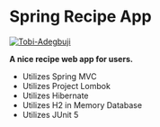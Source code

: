 # Spring Recipe App
[![Tobi-Adegbuji](https://circleci.com/gh/Tobi-Adegbuji/spring-recipe-project.svg?style=shield)](https://circleci.com/gh/Tobi-Adegbuji/spring-recipe-project)

**A nice recipe web app for users.**
- Utilizes Spring MVC
- Utilizes Project Lombok
- Utilizes Hibernate
- Utilizes H2 in Memory Database
- Utilizes JUnit 5
